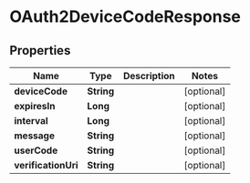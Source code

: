 
# OAuth2DeviceCodeResponse

## Properties
Name | Type | Description | Notes
------------ | ------------- | ------------- | -------------
**deviceCode** | **String** |  |  [optional]
**expiresIn** | **Long** |  |  [optional]
**interval** | **Long** |  |  [optional]
**message** | **String** |  |  [optional]
**userCode** | **String** |  |  [optional]
**verificationUri** | **String** |  |  [optional]




